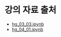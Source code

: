 # 강의 자료 출처
- [hg_03_03.ipynb](https://github.com/k2moon/ml-hg/blob/main/hg_03_03.ipynb)
- [hg_04_01.ipynb](https://github.com/k2moon/ml-hg/blob/main/hg_04_01.ipynb)
